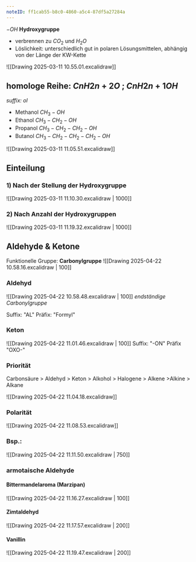 ```yaml
---
noteID: ff1cab55-b8c0-4860-a5c4-87df5a27284a
---
```

$-OH$   **Hydroxygruppe**

- verbrennen zu $CO_2$ und $H_2 O$
- Löslichkeit: unterschiedlich gut in polaren Lösungsmittelen, abhängig von der Länge der KW-Kette

![[Drawing 2025-03-11 10.55.01.excalidraw]]

## homologe Reihe: $CnH2n+2O$ ; $CnH2n+1OH$
_suffix: ol_

- Methanol $CH_3 - OH$
- Ethanol $CH_3 - CH_2 - OH$
- Propanol $CH_3 - CH_2 - CH_2 - OH$
- Butanol $CH_3 - CH_2 - CH_2 - CH_2 -OH$

![[Drawing 2025-03-11 11.05.51.excalidraw]]


## Einteilung

### 1) Nach der Stellung der Hydroxygruppe

![[Drawing 2025-03-11 11.10.30.excalidraw | 1000]]

### 2) Nach Anzahl der Hydroxygruppen
![[Drawing 2025-03-11 11.19.32.excalidraw | 1000]]

## Aldehyde & Ketone
Funktionelle Gruppe:  **Carbonylgruppe**
![[Drawing 2025-04-22 10.58.16.excalidraw | 100]]
### Aldehyd
![[Drawing 2025-04-22 10.58.48.excalidraw | 100]]
_endständige Carbonylgruppe_

Suffix: "AL"
Präfix: "Formyl"

### Keton
![[Drawing 2025-04-22 11.01.46.excalidraw | 100]]
Suffix: "-ON"
Präfix "OXO-"

### Priorität
Carbonsäure > Aldehyd > Keton > Alkohol > Halogene > Alkene >Alkine > Alkane

![[Drawing 2025-04-22 11.04.18.excalidraw]]


### Polarität
![[Drawing 2025-04-22 11.08.53.excalidraw]]

### Bsp.:
![[Drawing 2025-04-22 11.11.50.excalidraw | 750]]

### armotaische Aldehyde
#### Bittermandelaroma (Marzipan)
![[Drawing 2025-04-22 11.16.27.excalidraw | 100]]

#### Zimtaldehyd
![[Drawing 2025-04-22 11.17.57.excalidraw | 200]]
#### Vanillin
![[Drawing 2025-04-22 11.19.47.excalidraw | 200]]